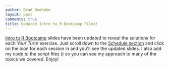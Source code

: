 ```yaml
---
author: Brad Boehmke
layout: post
comments: true
title: Updated Intro to R Bootcamp Files!
---
```


[Intro to R Bootcamp](http://uc-r.github.io/r_bootcamp) slides have been updated to reveal the solutions for each *Your Turn!* exercise. Just scroll down to the [Schedule section](http://uc-r.github.io/r_bootcamp#schedule) and click on the <i class="fa fa-file-powerpoint-o" aria-hidden="true"></i> icon for each session in and you'll see the updated slides.  I also add my code to the script files (<i class="fa fa-file-code-o" aria-hidden="true"></i>) so you can see my approach to many of the topics we covered.  Enjoy! 

